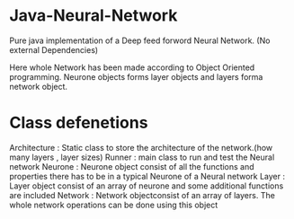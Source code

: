 # Java-Neural-Network
Pure java implementation of a Deep feed forword Neural Network. (No external Dependencies)

Here whole Network has been made according to Object Oriented programming. Neurone objects forms layer objects and layers forma network object.

# Class defenetions

Architecture : Static class to store the architecture of the network.(how many layers , layer sizes)
Runner : main class to run and test the Neural network
Neurone : Neurone object consist of all the functions and properties there has to be in a typical Neurone of a Neural network
Layer : Layer object consist of an array of neurone and some additional functions are included
Network : Network objectconsist of an array of layers. The whole network operations can be done using this object
